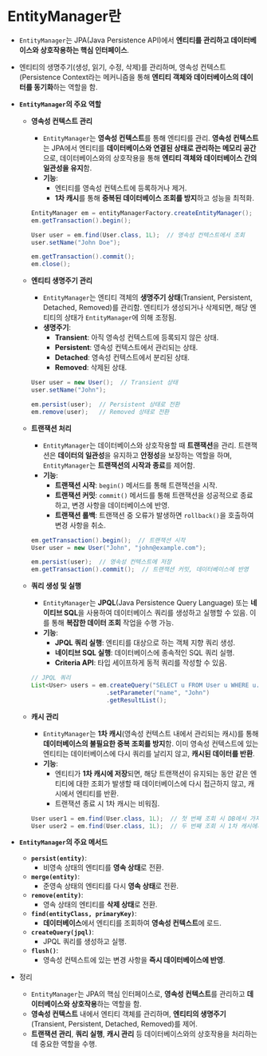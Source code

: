 # EntityManager란

- `EntityManager`는 JPA(Java Persistence API)에서 **엔티티를 관리하고 데이터베이스와 상호작용하는 핵심 인터페이스**.
- 엔티티의 생명주기(생성, 읽기, 수정, 삭제)를 관리하며, 영속성 컨텍스트(Persistence Context라는 메커니즘을 통해 **엔티티 객체와 데이터베이스의 데이터를 동기화**하는 역할을 함.
- **`EntityManager`의 주요 역할**
    - **영속성 컨텍스트 관리**
        - `EntityManager`는 **영속성 컨텍스트**를 통해 엔티티를 관리. **영속성 컨텍스트**는 JPA에서 엔티티를 **데이터베이스와 연결된 상태로 관리하는 메모리 공간**으로, 데이터베이스와의 상호작용을 통해 **엔티티 객체와 데이터베이스 간의 일관성을 유지**함.
        - **기능**:
            - 엔티티를 영속성 컨텍스트에 등록하거나 제거.
            - **1차 캐시**를 통해 **중복된 데이터베이스 조회를 방지**하고 성능을 최적화.

        ```java
        EntityManager em = entityManagerFactory.createEntityManager();
        em.getTransaction().begin();
        
        User user = em.find(User.class, 1L);  // 영속성 컨텍스트에서 조회
        user.setName("John Doe");
        
        em.getTransaction().commit();
        em.close();
        ```

    - **엔티티 생명주기 관리**
        - `EntityManager`는 엔티티 객체의 **생명주기 상태**(Transient, Persistent, Detached, Removed)를 관리함. 엔티티가 생성되거나 삭제되면, 해당 엔티티의 상태가 `EntityManager`에 의해 조정됨.
        - **생명주기**:
            - **Transient**: 아직 영속성 컨텍스트에 등록되지 않은 상태.
            - **Persistent**: 영속성 컨텍스트에서 관리되는 상태.
            - **Detached**: 영속성 컨텍스트에서 분리된 상태.
            - **Removed**: 삭제된 상태.

        ```java
        User user = new User();  // Transient 상태
        user.setName("John");
        
        em.persist(user);  // Persistent 상태로 전환
        em.remove(user);   // Removed 상태로 전환
        ```

    - **트랜잭션 처리**
        - `EntityManager`는 데이터베이스와 상호작용할 때 **트랜잭션**을 관리. 트랜잭션은 **데이터의 일관성**을 유지하고 **안정성**을 보장하는 역할을 하며, `EntityManager`는 **트랜잭션의 시작과 종료**를 제어함.
        - **기능**:
            - **트랜잭션 시작**: `begin()` 메서드를 통해 트랜잭션을 시작.
            - **트랜잭션 커밋**: `commit()` 메서드를 통해 트랜잭션을 성공적으로 종료하고, 변경 사항을 데이터베이스에 반영.
            - **트랜잭션 롤백**: 트랜잭션 중 오류가 발생하면 `rollback()`을 호출하여 변경 사항을 취소.

        ```java
        em.getTransaction().begin();  // 트랜잭션 시작
        User user = new User("John", "john@example.com");
        
        em.persist(user);  // 영속성 컨텍스트에 저장
        em.getTransaction().commit();  // 트랜잭션 커밋, 데이터베이스에 반영
        ```

    - **쿼리 생성 및 실행**
        - `EntityManager`는 **JPQL**(Java Persistence Query Language) 또는 **네이티브 SQL**을 사용하여 데이터베이스 쿼리를 생성하고 실행할 수 있음. 이를 통해 **복잡한 데이터 조회** 작업을 수행 가능.
        - **기능**:
            - **JPQL 쿼리 실행**: 엔티티를 대상으로 하는 객체 지향 쿼리 생성.
            - **네이티브 SQL 실행**: 데이터베이스에 종속적인 SQL 쿼리 실행.
            - **Criteria API**: 타입 세이프하게 동적 쿼리를 작성할 수 있음.

        ```java
        // JPQL 쿼리
        List<User> users = em.createQuery("SELECT u FROM User u WHERE u.name = :name", User.class)
                             .setParameter("name", "John")
                             .getResultList();
        ```

    - **캐시 관리**
        - `EntityManager`는 **1차 캐시**(영속성 컨텍스트 내에서 관리되는 캐시)를 통해 **데이터베이스의 불필요한 중복 조회를 방지**함. 이미 영속성 컨텍스트에 있는 엔티티는 데이터베이스에 다시 쿼리를 날리지 않고, **캐시된 데이터를 반환**.
        - **기능**:
            - 엔티티가 **1차 캐시에 저장**되면, 해당 트랜잭션이 유지되는 동안 같은 엔티티에 대한 조회가 발생할 때 데이터베이스에 다시 접근하지 않고, 캐시에서 엔티티를 반환.
            - 트랜잭션 종료 시 1차 캐시는 비워짐.

        ```java
        User user1 = em.find(User.class, 1L);  // 첫 번째 조회 시 DB에서 가져옴
        User user2 = em.find(User.class, 1L);  // 두 번째 조회 시 1차 캐시에서 가져옴
        ```

- **`EntityManager`의 주요 메서드**
    - **`persist(entity)`**:
        - 비영속 상태의 엔티티를 **영속 상태**로 전환.
    - **`merge(entity)`**:
        - 준영속 상태의 엔티티를 다시 **영속 상태**로 전환.
    - **`remove(entity)`**:
        - 영속 상태의 엔티티를 **삭제 상태**로 전환.
    - **`find(entityClass, primaryKey)`**:
        - **데이터베이스**에서 엔티티를 조회하여 **영속성 컨텍스트**에 로드.
    - **`createQuery(jpql)`**:
        - JPQL 쿼리를 생성하고 실행.
    - **`flush()`**:
        - 영속성 컨텍스트에 있는 변경 사항을 **즉시 데이터베이스에 반영**.
- 정리
    - `EntityManager`는 JPA의 핵심 인터페이스로, **영속성 컨텍스트**를 관리하고 **데이터베이스와 상호작용**하는 역할을 함.
    - **영속성 컨텍스트** 내에서 엔티티 객체를 관리하며, **엔티티의 생명주기**(Transient, Persistent, Detached, Removed)를 제어.
    - **트랜잭션 관리**, **쿼리 실행**, **캐시 관리** 등 데이터베이스와의 상호작용을 처리하는 데 중요한 역할을 수행.